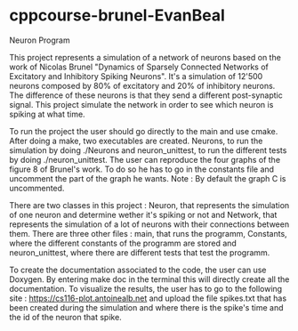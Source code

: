 # cppcourse-brunel-EvanBeal
Neuron Program

This project represents a simulation of a network of neurons based on the work of Nicolas Brunel "Dynamics of Sparsely Connected Networks of Excitatory and Inhibitory Spiking Neurons".
It's a simulation of 12'500 neurons composed by 80% of excitatory and 20% of inhibitory neurons.
The difference of these neurons is that they send a different post-synaptic signal.
This project simulate the network in order to see which neuron is spiking at what time.

To run the project the user should go directly to the main and use cmake. After doing a make, two executables are created. Neurons, to run the simulation by doing ./Neurons and neuron_unittest, to run the different tests by doing ./neuron_unittest. The user can reproduce the four graphs of the figure 8 of Brunel's work. To do so he has to go in the constants file and uncomment the part of the graph he wants. Note : By default the graph C is uncommented.

There are two classes in this project : Neuron, that represents the simulation of one neuron and determine wether it's spiking or not and Network, that represents the simulation of a lot of neurons with their connections between them.
There are three other files : main, that runs the programm, Constants, where the different constants of the programm are stored and neuron_unittest, where there are different tests that test the programm.

To create the documentation associated to the code, the user can use Doxygen. By entering make doc in the terminal this will directly create all the documentation.
To visualize the results, the user has to go to the following site : https://cs116-plot.antoinealb.net and upload the file spikes.txt that has been created during the simulation and where there is the spike's time and the id of the neuron that spike.
